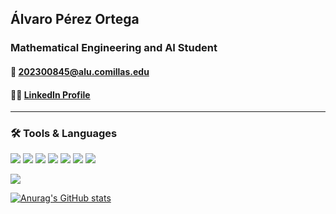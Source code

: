 ## Álvaro Pérez Ortega

### Mathematical Engineering and AI Student

#### 📨 [202300845@alu.comillas.edu](mailto:202300845@alu.comillas.edu)
#### 👨‍💻 [LinkedIn Profile](https://www.linkedin.com/in/alvaro-perez-ortega/)

---

### 🛠️ Tools & Languages
<p align="left">
  <img src="https://img.shields.io/badge/-Python-3776AB?style=for-the-badge&logo=python&logoColor=white" />
  <img src="https://img.shields.io/badge/-C++-00599C?style=for-the-badge&logo=cplusplus&logoColor=white" />
  <img src="https://img.shields.io/badge/-Git-F05032?style=for-the-badge&logo=git&logoColor=white" />
  <img src="https://img.shields.io/badge/-Ubuntu-E95420?style=for-the-badge&logo=ubuntu&logoColor=white" />
  <img src="https://img.shields.io/badge/-Bash-4EAA25?style=for-the-badge&logo=gnubash&logoColor=white" />
  <img src="https://img.shields.io/badge/-MySQL-4479A1?style=for-the-badge&logo=mysql&logoColor=white" />
  <img src="https://img.shields.io/badge/-Kali_Linux-268BEE?style=for-the-badge&logo=kalilinux&logoColor=white" />
</p>

<p align="left">
  <img src="https://readme-typing-svg.herokuapp.com?font=Fira+Code&size=20&pause=1000&color=36BCF7&width=600&lines=Python+C%2B%2B+Git+Ubuntu+Bash+MySQL+Kali+Linux" />
</p>

[![Anurag's GitHub stats](https://github-readme-stats.vercel.app/api?username=Coolgolf1)](https://github.com/anuraghazra/github-readme-stats)
